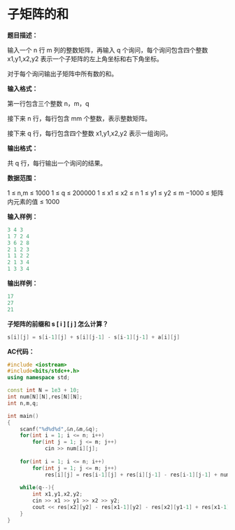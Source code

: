 # 子矩阵的和

**题目描述：**

输入一个 n 行 m 列的整数矩阵，再输入 q 个询问，每个询问包含四个整数 x1,y1,x2,y2 表示一个子矩阵的左上角坐标和右下角坐标。

对于每个询问输出子矩阵中所有数的和。



**输入格式：**

第一行包含三个整数 n，m，q

接下来 n 行，每行包含 mm 个整数，表示整数矩阵。

接下来 q 行，每行包含四个整数 x1,y1,x2,y2 表示一组询问。



**输出格式：**

共 q 行，每行输出一个询问的结果。



**数据范围：**

1 ≤ n,m ≤ 1000
1 ≤ q ≤ 200000
1 ≤ x1 ≤ x2 ≤ n
1 ≤ y1 ≤ y2 ≤ m
−1000 ≤ 矩阵内元素的值 ≤ 1000



**输入样例：**

```c++
3 4 3
1 7 2 4
3 6 2 8
2 1 2 3
1 1 2 2
2 1 3 4
1 3 3 4
```



**输出样例：**

```c++
17
27
21
```



**子矩阵的前缀和 s [ i ] [ j ] 怎么计算？**

```c++
s[i][j] = s[i-1][j] + s[i][j-1] - s[i-1][j-1] + a[i][j]
```



**AC代码：**

```c++
#include <iostream>
#include<bits/stdc++.h>
using namespace std;

const int N = 1e3 + 10;
int num[N][N],res[N][N];
int n,m,q;

int main()
{
	scanf("%d%d%d",&n,&m,&q);
	for(int i = 1; i <= n; i++)
		for(int j = 1; j <= m; j++)
			cin >> num[i][j];
	
	for(int i = 1; i <= n; i++)
		for(int j = 1; j <= m; j++)
			res[i][j] = res[i-1][j] + res[i][j-1] - res[i-1][j-1] + num[i][j];
	
	while(q--){
		int x1,y1,x2,y2;
		cin >> x1 >> y1 >> x2 >> y2;
		cout << res[x2][y2] - res[x1-1][y2] - res[x2][y1-1] + res[x1-1][y1-1] << endl;
	}
}
```

